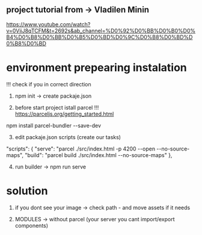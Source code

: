 ## project tutorial from ->  Vladilen Minin
https://www.youtube.com/watch?v=0ViiJ8qTCFM&t=2692s&ab_channel=%D0%92%D0%BB%D0%B0%D0%B4%D0%B8%D0%BB%D0%B5%D0%BD%D0%9C%D0%B8%D0%BD%D0%B8%D0%BD

# environment prepearing instalation

!!! check if you in correct direction

1) npm init -> create packaje.json

2) before start project istall parcel !!! 
https://parceljs.org/getting_started.html

npm install parcel-bundler --save-dev

3) edit packaje.json scripts (create our tasks)

  "scripts": {
    "serve": "parcel ./src/index.html -p 4200 --open --no-source-maps",
    "build": "parcel build ./src/index.html --no-source-maps"
  },

4) run builder -> npm run serve

# solution 

1) if you dont see your image -> check path - and move assets if it needs

2) MODULES -> without parcel (your server you cant import/export components)